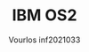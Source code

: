 ---
author: Vourlos inf2021033
title: IBM OS2
year : 1987
image_url: /images/ibm-os-2-logo.png
caption: Το OS/2 (Operating System/2) είναι μια σειρά λειτουργικών συστημάτων υπολογιστών, που δημιουργήθηκε αρχικά από τη Microsoft και την IBM υπό την ηγεσία του σχεδιαστή λογισμικού της IBM Ed Iacobucci. Ως αποτέλεσμα μιας διαμάχης μεταξύ των δύο εταιρειών σχετικά με τον τρόπο τοποθέτησης του OS/2 σε σχέση με το νέο λειτουργικό περιβάλλον Windows 3.1 της Microsoft, οι δύο εταιρείες διέκοψαν τη σχέση το 1992 και η ανάπτυξη του OS/2 περιήλθε αποκλειστικά στην IBM. Το όνομα σημαίνει "Operating System/2", επειδή εισήχθη ως μέρος της ίδιας έκδοσης αλλαγής γενιάς με τη σειρά προσωπικών υπολογιστών δεύτερης γενιάς "Personal System/2 (PS/2)" της IBM. Η πρώτη έκδοση του OS/2 κυκλοφόρησε τον Δεκέμβριο του 1987 και νεότερες εκδόσεις κυκλοφόρησαν μέχρι τον Δεκέμβριο του 2001. 
license_url: https://upload.wikimedia.org/wikipedia/commons/thumb/f/fe/Os2logo.svg/474px-Os2logo.svg.png?20190416222042
license_text: Logo of OS/2
categories:
  - OS 
  - Software
tags:
  - Microsoft 
  - IBM
---